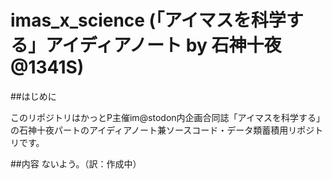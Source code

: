 # imas_x_science (「アイマスを科学する」アイディアノート by 石神十夜@1341S)

##はじめに

このリポジトリはかっとP主催im@stodon内企画合同誌「アイマスを科学する」の石神十夜パートのアイディアノート兼ソースコード・データ類蓄積用リポジトリです。

##内容
ないよう。（訳：作成中）
